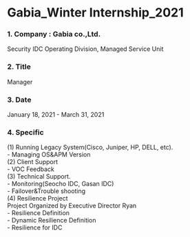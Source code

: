 # Gabia_Winter Internship_2021
### 1. Company : Gabia co.,Ltd.
Security IDC Operating Division, Managed Service Unit
<br>
### 2. Title
Manager
<br>
### 3. Date
January 18, 2021 - March 31, 2021
<br>
### 4. Specific
(1) Running Legacy System(Cisco, Juniper, HP, DELL, etc).
<br>- Managing OS&APM Version
<br>
(2) Client Support 
<br>- VOC Feedback
<br>
(3) Technical Support.
<br>- Monitoring(Seocho IDC, Gasan IDC)
<br>- Failover&Trouble shooting
<br>(4) Resilience Project
<br>Project Organized by Executive Director Ryan
<br>- Resilience Definition
<br>- Dynamic Resilience Definition
<br>- Resilience for IDC


